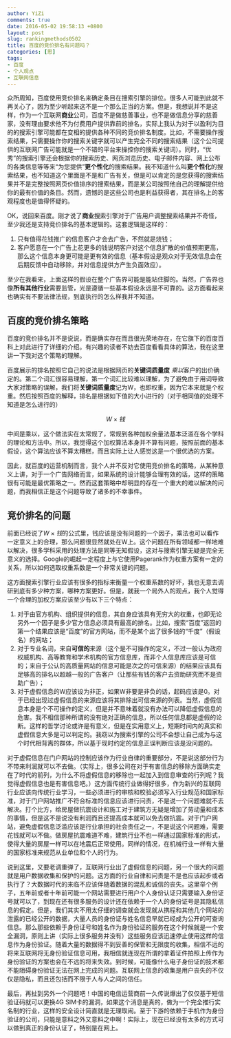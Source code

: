 ```yaml
---
author: YiZi
comments: true
date: 2016-05-02 19:58:13 +0800
layout: post
slug: rankingmethods0502
title: 百度的竞价排名有问题吗？
categories: [思]
tags:
- 百度
- 个人观点
- 互联网信息
---
```

众所周知，百度使用竞价排名来确定条目在搜索引擎的排位。很多人可能到此就不再关心了，因为至少听起来这不是一个那么正当的方案。但是，我想说并不是这样，作为一个互联网**商业**公司，百度不是做慈善事业，也不是做信息分享的慈善家，没有理由要求他不为付费用户提供靠前的排名，实际上我认为对于以盈利为目的的搜索引擎可能都在变相的提供各种不同的竞价排名制度。比如，不需要操作搜索结果，只需要操作你的搜索关键字就可以产生完全不同的搜索结果（这个公司提供的互联网广告可能就是一个不错的平台来操控你的搜索关键词）。同时，“优秀”的搜索引擎还会根据你的搜索历史、网页浏览历史、电子邮件内容、网上公布的各类信息等等来“为您提供”**更个性化**的搜索结果。我不知道什么叫**更个性化**的搜索结果，也不知道这个里面是不是和广告有关，但是可以肯定的是您获得的搜索结果并不是完整按照网页价值排序的搜索结果，而是某公司按照他自己的理解提供给你的最有价值的条目。然而，遗憾的是这些公司也是利益获得者，其在排名上的客观程度也是值得怀疑的。

OK，说回来百度。刚才说了**商业**搜索引擎对于广告用户调整搜索结果并不奇怪，至少我还是支持竞价排名的基本逻辑的。这套逻辑是这样的：

1. 只有值得花钱推广的信息客户才会去广告，不然就是烧钱；
2. 客户愿意在一个广告上花更多的钱说明客户对这个信息扩散的价值预期更高，那么这个信息本身更可能是更有效的信息（基本假设是观众对于无效信息会在后期反馈中自动移除，并对信息提供方产生负面效应）。

至少在我看来，上面这样的假设在整个广告界可能是能站住脚的。当然，广告界也像**所有其他行业**需要监管，光是遵循一些基本假设永远是不可靠的。这方面看起来也确实有不要法律法规，到底执行的怎么样我并不知道。

## 百度的竞价排名策略
百度的竞价排名并不是说说，而是确实存在而且很光荣地存在，在它旗下的百度百科上对此进行了详细的介绍。有兴趣的读者不妨去百度看看具体的算法，我在这里讲一下我对这个策略的理解。

百度展示的排名按照它自己的说法是根据网页的**关键词质量度** *乘以*客户的出价确定的。第二个词汇很容易理解，第一个词汇比较难以理解，为了避免由于用词导致大家对策略的误解，我们将**关键词质量度**记为W，也即权重，因为它本来就是个权重。然后按照百度的解释，排名是根据如下值的大小进行的（对于相同值的处理不知道是怎么进行的）

$$
W \times 钱
$$

中间是乘以，这个做法实在太常规了，常规到各种加权余量法基本泛滥在各个学科的理论和方法中。所以，我觉得这个加权算法本身并不算有问题，按照前面的基本假设，这个算法应该不算太糟糕，而且实际上让人感觉这是一个很优选的方案。

因此，就百度的运营机制而言，我个人并不反对它使用竞价排名的策略，从某种意义上讲，对于一个广告网络而言，如果系统的设计能够合理有效的话，这样的策略很有可能是最优策略之一。然而这套策略中却明显的存在一个重大的难以解决的问题，而我相信正是这个问题导致了诸多的不幸事件。

## 竞价排名的问题

前面已经说了$W \times 钱$的公式里，钱应该是没有问题的一个因子，乘法也可以看作一定意义上的合理，那么问题很显然就处在W上。这个问题在所有领域都一样地难以解决，很多学科采用的处理方法是同等无知假设，这对与搜索引擎无疑是完全无意义的选择。Google的崛起一定程度上与它使用Pagerank作为权重方案有一定的关系，所以如何选取权重系数是一个非常关键的问题。

这方面搜索引擎行业应该有很多的指标来衡量一个权重系数的好坏，我也无意去调研到底有多少种方案，哪种方案更好。但是，就我一个局外人的观点，我个人觉得一个合理的加权方案应该至少有以下三个特点：

1. 对于由官方机构、组织提供的信息，其自身应该具有无穷大的权重，也即无论另外一个因子是多少官方信息必须具有最高的排名。比如，搜索“百度”返回的第一个结果应该是“百度”的官方网站，而不是某个出了很多钱的“千度”（假设名）的网站；
2. 对于专业名词，来自**可信的**来源（这个是不可操作的定义，不过一般认为政府权威机构、高等教育和学术机构的官方信息库，而非个人信息库应该是可信的；来自于公认的高质量网站的信息可能是次之的可信来源）的结果应该具有足够高的排名以超越一般的广告客户（让那些有钱的客户去资助研究而不是资助广告）；
3. 对于虚假信息的W应该设为非正，如果W非要是非负的话，起码应该是0。对于已经出现过虚假信息的来源应该将其排除出可信来源的列表。当然，虚假信息本身是个不可操作的定义，但是并不意味着就没有办法可以降低虚假信息的危害。我不相信那种所谓的没有绝对正确的信息，所以任何信息都是虚假的论断。这样的哲学讨论或许是有意义，但是在实用意义上，短期时间内的真实和虚假信息大多是可以判定的。我窃以为搜索引擎的公司不会想让自己成为与这个时代相背离的群体，所以基于现时约定的信息正误判断应该是没问题的。

对于虚假信息在门户网站的控制应该作为行业自律的重要部分，不是说这部分行为不带来利润就可以不去做。（实际上，很多公司在对于有害信息的移除方面确实走在了时代的前列，为什么不将虚假信息的移除也一起加入到信息审查的行列呢？我觉得虚假信息也是有害信息吧。）这方面传统行业做得好很多，作为新兴的互联网行业应该向传统行业学习，一些必须进行的审核和校验必须写入行业规范和国家标准，对于门户网站推广不符合标准的信息应该进行问责，不是说一个问题难就不去解决。打个比方，给房屋做抗震设计和施工对于建筑方无疑是增加了劳动量和成本的事情，但是这不是说没有利润而且还提高成本就可以免去做抗震。对于门户网站，避免虚假信息泛滥应该是行业承担的社会责任之一，不是说这个问题难，需要花钱就可以不做。做房屋抗震难道不难，建筑行业不也一样通过国家标准的形式，使得大量的房屋一样可以在地震后正常使用。同样的情况，在机械行业一样有大量的国家标准来规范从业单位和个人的行为。

说到这里，又要老调重弹了，互联网行业出了虚假信息的问题，另一个很大的问题就是用户数据收集和保护的问题。这方面的行业自律和问责是不是也应该起步或者执行了？大数据时代的来临不应该伴随着数据的混乱和诚信的丧失。这里举个例子，五年前或者十年前可能一个网站需要进行用户个人身份认证只需要输入身份证号就可以了，到现在还有很多服务的设计还在依赖于一个人的身份证号是其隐私信息的假定。但是，我们其实不用太仔细的调查就会发现就从携程和其他几个网站的泄露的已经公开的数据，大量人员的身份证与姓名信息早就已经成为公开的可查询信息。那么那些依赖于身份证号和姓名作为身份验证的服务在这个时候就是一个安全漏洞，原则上讲（实际上很多服务并没有）这些服务应该迅速停止使用这样的信息作为身份验证。随着大量的数据得不到妥善的保管和无限度的收集，相信不远的将来互联网将无身份验证信息可用，我相信就连现在所谓的拿着证件拍照上传作为身份验证的方案也会在不远的将来失效。到时候，可能像什么电子身份证的技术都不能阻碍身份验证无法在网上完成的问题。互联网上信息的收集是用户丧失的不仅仅是隐私，而且还包括而不限于人与人之间的信任。

最后，再扯到另外一个问题吧！中国的电信运营商前一久传说爆出了仅仅基于短信验证码就可以更换4G SIM卡的漏洞，如果这个消息是真的，做为一个完全推行实名制的行业，这样的安全设计简直就是无理取闹。至于下游的依赖于手机作为身份验证的公司，只能是意料之外又意料之中啊！实际上，现在已经没有太多的方式可以做到真正的身份认证了，特别是在网上。

